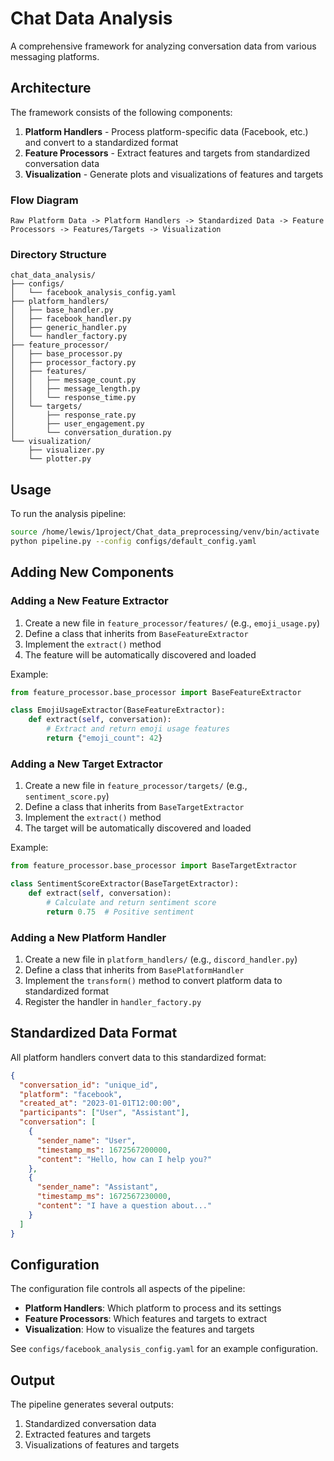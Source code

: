 # Chat Data Analysis

A comprehensive framework for analyzing conversation data from various messaging platforms.

## Architecture

The framework consists of the following components:

1. **Platform Handlers** - Process platform-specific data (Facebook, etc.) and convert to a standardized format
2. **Feature Processors** - Extract features and targets from standardized conversation data
3. **Visualization** - Generate plots and visualizations of features and targets

### Flow Diagram

```
Raw Platform Data -> Platform Handlers -> Standardized Data -> Feature Processors -> Features/Targets -> Visualization
```

### Directory Structure

```
chat_data_analysis/
├── configs/
│   └── facebook_analysis_config.yaml
├── platform_handlers/
│   ├── base_handler.py
│   ├── facebook_handler.py
│   ├── generic_handler.py
│   └── handler_factory.py
├── feature_processor/
│   ├── base_processor.py
│   ├── processor_factory.py
│   ├── features/
│   │   ├── message_count.py
│   │   ├── message_length.py
│   │   └── response_time.py
│   └── targets/
│       ├── response_rate.py
│       ├── user_engagement.py
│       └── conversation_duration.py
└── visualization/
    ├── visualizer.py
    └── plotter.py
```

## Usage

To run the analysis pipeline:

```bash
source /home/lewis/1project/Chat_data_preprocessing/venv/bin/activate
python pipeline.py --config configs/default_config.yaml
```

## Adding New Components

### Adding a New Feature Extractor

1. Create a new file in `feature_processor/features/` (e.g., `emoji_usage.py`)
2. Define a class that inherits from `BaseFeatureExtractor`
3. Implement the `extract()` method
4. The feature will be automatically discovered and loaded

Example:

```python
from feature_processor.base_processor import BaseFeatureExtractor

class EmojiUsageExtractor(BaseFeatureExtractor):
    def extract(self, conversation):
        # Extract and return emoji usage features
        return {"emoji_count": 42}
```

### Adding a New Target Extractor

1. Create a new file in `feature_processor/targets/` (e.g., `sentiment_score.py`)
2. Define a class that inherits from `BaseTargetExtractor`
3. Implement the `extract()` method
4. The target will be automatically discovered and loaded

Example:

```python
from feature_processor.base_processor import BaseTargetExtractor

class SentimentScoreExtractor(BaseTargetExtractor):
    def extract(self, conversation):
        # Calculate and return sentiment score
        return 0.75  # Positive sentiment
```

### Adding a New Platform Handler

1. Create a new file in `platform_handlers/` (e.g., `discord_handler.py`)
2. Define a class that inherits from `BasePlatformHandler`
3. Implement the `transform()` method to convert platform data to standardized format
4. Register the handler in `handler_factory.py`

## Standardized Data Format

All platform handlers convert data to this standardized format:

```json
{
  "conversation_id": "unique_id",
  "platform": "facebook",
  "created_at": "2023-01-01T12:00:00",
  "participants": ["User", "Assistant"],
  "conversation": [
    {
      "sender_name": "User",
      "timestamp_ms": 1672567200000,
      "content": "Hello, how can I help you?"
    },
    {
      "sender_name": "Assistant",
      "timestamp_ms": 1672567230000,
      "content": "I have a question about..."
    }
  ]
}
```

## Configuration

The configuration file controls all aspects of the pipeline:

- **Platform Handlers**: Which platform to process and its settings
- **Feature Processors**: Which features and targets to extract
- **Visualization**: How to visualize the features and targets

See `configs/facebook_analysis_config.yaml` for an example configuration.

## Output

The pipeline generates several outputs:

1. Standardized conversation data
2. Extracted features and targets
3. Visualizations of features and targets 
